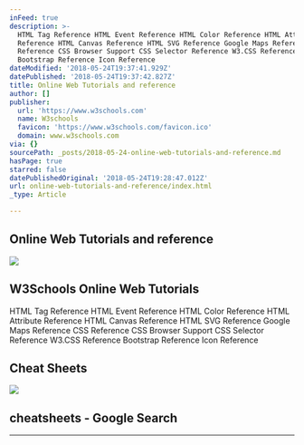 ```yaml
---
inFeed: true
description: >-
  HTML Tag Reference HTML Event Reference HTML Color Reference HTML Attribute
  Reference HTML Canvas Reference HTML SVG Reference Google Maps Reference CSS
  Reference CSS Browser Support CSS Selector Reference W3.CSS Reference
  Bootstrap Reference Icon Reference
dateModified: '2018-05-24T19:37:41.929Z'
datePublished: '2018-05-24T19:37:42.827Z'
title: Online Web Tutorials and reference
author: []
publisher:
  url: 'https://www.w3schools.com'
  name: W3schools
  favicon: 'https://www.w3schools.com/favicon.ico'
  domain: www.w3schools.com
via: {}
sourcePath: _posts/2018-05-24-online-web-tutorials-and-reference.md
hasPage: true
starred: false
datePublishedOriginal: '2018-05-24T19:28:47.012Z'
url: online-web-tutorials-and-reference/index.html
_type: Article

---
```

## Online Web Tutorials and reference

<article style=""><img src="https://s3-us-west-2.amazonaws.com/the-grid-img/p/6d654f26b917d0bc8a5377bf60fb9477b777391f.jpg" /><h1>W3Schools Online Web Tutorials</h1><p>HTML Tag Reference HTML Event Reference HTML Color Reference HTML Attribute Reference HTML Canvas Reference HTML SVG Reference Google Maps Reference CSS Reference CSS Browser Support CSS Selector Reference W3.CSS Reference Bootstrap Reference Icon Reference</p></article>

## Cheat Sheets

<article style=""><img src="https://imgflo.herokuapp.com/graph/2b2431f8e7ba7b0/fa2b420cc77b9b94b1d35132225da2b5/croprotate?cropheight=142&amp;cropwidth=106&amp;degrees=0&amp;input=https%3A%2F%2Fencrypted-tbn0.gstatic.com%2Fimages%3Fq%3Dtbn%3AANd9GcRDMKBHKbWZnWXagAOX5m59RnozepqJtMTXk48GJa2Sh721g0t_P_KH_MQ8&amp;x=2&amp;y=4" /><h1>cheatsheets - Google Search</h1></article>

---